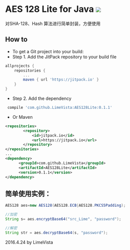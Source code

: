 # AES 128 Lite for Java [![](https://jitpack.io/v/LimeVista/AES128Lite.svg)](https://jitpack.io/#LimeVista/AES128Lite)
对SHA-128、Hash 算法进行简单封装，方便使用

## How to
* To get a Git project into your build:
* Step 1. Add the JitPack repository to your build file
```groovy
allprojects {
	repositories {
		...
		maven { url 'https://jitpack.io' }
	}
}
```

* Step 2. Add the dependency
```groovy
 compile 'com.github.LimeVista:AES128Lite:0.1.1'
```

* Or Maven
```xml
<repositories>
		<repository>
		    <id>jitpack.io</id>
		    <url>https://jitpack.io</url>
		</repository>
</repositories>
...
<dependency>
	  <groupId>com.github.LimeVista</groupId>
	  <artifactId>AES128Lite</artifactId>
	  <version>0.1.1</version>
</dependency>
```

## 简单使用实例：
```java
AES128 aes=new AES128(AES128.ECB|AES128.PKCS5Padding);

//加密
String s= aes.encryptBase64("src_Lime", "password");

//解密
String str = aes.decryptBase64(s, "password");

```
 2016.4.24 by LimeVista
